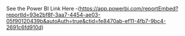 See the Power BI Link Here -(https://app.powerbi.com/reportEmbed?reportId=93e2bf8f-3aa7-4454-ae03-05f90120439b&autoAuth=true&ctid=fe8470ab-ef11-4fb7-9bc4-2691c6fd910d)
